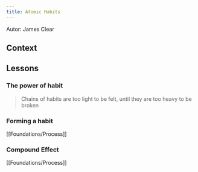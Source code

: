 ```yaml
---
title: Atomic Habits
---
```


Autor: James Clear

## Context

## Lessons

### The power of habit
> Chains of habits are too light to be felt, until they are too heavy to be broken

### Forming a habit
[[Foundations/Process]]

### Compound Effect
[[Foundations/Process]]
